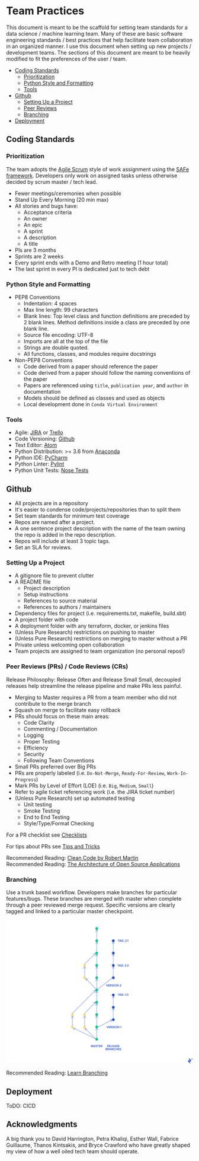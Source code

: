 # Team Practices

This document is meant to be the scaffold for setting team standards for a data science / machine learning team. Many of these are basic software engineering standards / best practices that help facilitate team collaboration in an organized manner. I use this document when setting up new projects / development teams. The sections of this document are meant to be heavily modified to fit the preferences of the user / team.

<!-- TOC -->
* [Coding Standards](#coding_standards)
  * [Prioritization](#prioritization)
  * [Python Style and Formatting](#style)
  * [Tools](#tools)
* [Github](#github)
  * [Setting Up a Project](#setup)
  * [Peer Reviews](#pr)
  * [Branching](#branching)
* [Deployment](#deployment)
<!-- TOC -->

## Coding Standards <a name="coding_standards"></a>

### Prioritization <a name="prioritization"></a>

The team adopts the [Agile Scrum](https://www.cprime.com/resources/what-is-agile-what-is-scrum/) style of work assignment using the [SAFe framework](https://www.scaledagile.com/enterprise-solutions/what-is-safe/). Developers only work on assigned tasks unless otherwise decided by scrum master / tech lead.

* Fewer meetings/ceremonies when possible
* Stand Up Every Morning (20 min max)
* All stories and bugs have:
  * Acceptance criteria
  * An owner
  * An epic
  * A sprint
  * A description
  * A title
* PIs are 3 months
* Sprints are 2 weeks
* Every sprint ends with a Demo and Retro meeting (1 hour total)
* The last sprint in every PI is dedicated just to tech debt

### Python Style and Formatting <a name="style"></a>

* PEP8 Conventions
  * Indentation: 4 spaces
  * Max line length: 99 characters
  * Blank lines: Top level class and function definitions are preceded by 2 blank lines. Method definitions inside a class are preceded by one blank line.
  * Source file encoding: UTF-8
  * Imports are all at the top of the file
  * Strings are double quoted.
  * All functions, classes, and modules require docstrings
* Non-PEP8 Conventions
  * Code derived from a paper should reference the paper
  * Code derived from a paper should follow the naming conventions of the paper
  * Papers are referenced using `title`, `publication year`, and `author` in documentation
  * Models should be defined as classes and used as objects
  * Local development done in `Conda Virtual Environment`

### Tools <a name="tools"></a>

  * Agile: [JIRA](https://www.atlassian.com/software/jira) or [Trello](https://trello.com/en-US)
  * Code Versioning: [Github](https://github.com/)
  * Text Editor: [Atom](https://atom.io/)
  * Python Distribution: >= 3.6 from [Anaconda](https://www.anaconda.com/distribution/)
  * Python IDE: [PyCharm](https://www.jetbrains.com/pycharm/)
  * Python Linter: [Pylint](https://www.pylint.org/)
  * Python Unit Tests: [Nose Tests](https://nose.readthedocs.io/en/latest/)

## Github <a name="github"></a>

* All projects are in a repository
* It's easier to condense code/projects/repositories than to split them
* Set team standards for minimum test coverage
* Repos are named after a project.
* A  one sentence project description with the name of the team owning the repo is added in the repo description.
* Repos will include at least 3 topic tags.
* Set an SLA for reviews.

### Setting Up a Project <a name="setup"></a>

* A gitignore file to prevent clutter
* A README file
  * Project description
  * Setup instructions
  * References to source material
  * References to authors / maintainers
* Dependency files for project (i.e. requirements.txt, makefile, build.sbt)
* A project folder with code
* A deployment folder with any terraform, docker, or jenkins files
* (Unless Pure Research) restrictions on pushing to master
* (Unless Pure Research) restrictions on merging to master without a PR
* Private unless welcoming open collaboration
* Team projects are assigned to team organization (no personal repos!)

### Peer Reviews (PRs) / Code Reviews (CRs) <a name="pr"></a>

Release Philosophy: Release Often and Release Small
Small, decoupled releases help streamline the release pipeline and make PRs less painful.

* Merging to Master requires a PR from a team member who did not contribute to the merge branch
* Squash on merge to facilitate easy rollback
* PRs should focus on these main areas:
  * Code Clarity
  * Commenting / Documentation
  * Logging
  * Proper Testing
  * Efficiency
  * Security
  * Following Team Conventions
* Small PRs preferred over Big PRs
* PRs are properly labeled (i.e. `Do-Not-Merge`, `Ready-For-Review`, `Work-In-Progress`)
* Mark PRs by Level of Effort (LOE) (i.e. `Big`, `Medium`, `Small`)
* Refer to agile ticket referencing work (i.e. the JIRA ticket number)
* (Unless Pure Research) set up automated testing
  * Unit testing
  * Smoke Testing
  * End to End Testing
  * Style/Type/Format Checking

For a PR checklist see [Checklists](Tips_and_Tricks.md)

For tips about PRs see [Tips and Tricks](Tips_and_Tricks.md)

Recommended Reading: [Clean Code by Robert Martin](https://www.investigatii.md/uploads/resurse/Clean_Code.pdf) <br>
Recommended Reading: [The Architecture of Open Source Applications](http://aosabook.org/en/index.html)

### Branching <a name="branching"></a>

Use a trunk based workflow. Developers make branches for particular features/bugs. These branches are merged with master when complete through a peer reviewed merge request. Specific versions are clearly tagged and linked to a particular master checkpoint.

![Git Trunk](gitflow_trunk.png)

Recommended Reading: [Learn Branching](https://learngitbranching.js.org/?locale=en_US)

## Deployment <a name="deployment"></a>

ToDO: CICD

## Acknowledgments

A big thank you to David Harrington, Petra Khaliqi, Esther Wall, Fabrice Guillaume, Thanos Kintsakis, and Bryce Crawford who have greatly shaped my view of how a well oiled tech team should operate.
